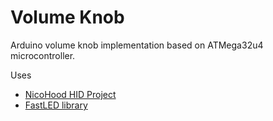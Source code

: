 # Volume Knob
Arduino volume knob implementation based on ATMega32u4 microcontroller.

Uses

* [NicoHood HID Project](https://github.com/NicoHood/HID)
* [FastLED library](http://fastled.io/)